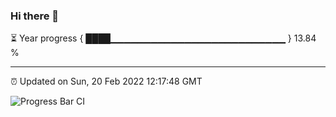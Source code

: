 ### Hi there 👋

⏳ Year progress { ████▁▁▁▁▁▁▁▁▁▁▁▁▁▁▁▁▁▁▁▁▁▁▁▁▁▁ } 13.84 %

---

⏰ Updated on Sun, 20 Feb 2022 12:17:48 GMT

![Progress Bar CI](https://github.com/liununu/liununu/workflows/Progress%20Bar%20CI/badge.svg)
